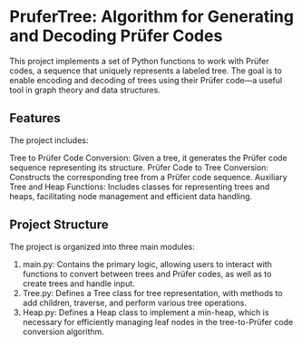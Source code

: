 # PruferTree: Algorithm for Generating and Decoding Prüfer Codes
This project implements a set of Python functions to work with Prüfer codes, a sequence that uniquely represents a labeled tree. The goal is to enable encoding and decoding of trees using their Prüfer code—a useful tool in graph theory and data structures.

## Features
The project includes:

Tree to Prüfer Code Conversion: Given a tree, it generates the Prüfer code sequence representing its structure.
Prüfer Code to Tree Conversion: Constructs the corresponding tree from a Prüfer code sequence.
Auxiliary Tree and Heap Functions: Includes classes for representing trees and heaps, facilitating node management and efficient data handling.

## Project Structure
The project is organized into three main modules:

1. main.py: Contains the primary logic, allowing users to interact with functions to convert between trees and Prüfer codes, as well as to create trees and handle input.
2. Tree.py: Defines a Tree class for tree representation, with methods to add children, traverse, and perform various tree operations.
3. Heap.py: Defines a Heap class to implement a min-heap, which is necessary for efficiently managing leaf nodes in the tree-to-Prüfer code conversion algorithm.
